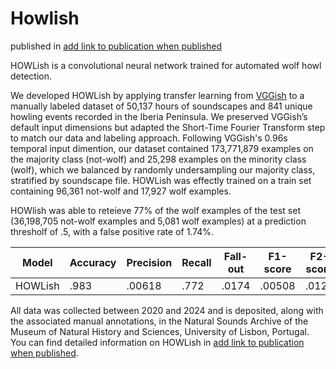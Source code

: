 # Howlish
published in <ins>add link to publication when published</ins>

HOWLish is a convolutional neural network trained for automated wolf howl detection. 

We developed HOWLish by applying transfer learning from [VGGish](https://github.com/tensorflow/models/tree/master/research/audioset/vggish) to a manually labeled dataset of 50,137 hours of soundscapes and 841 unique howling events recorded in the Iberia Peninsula. We preserved VGGish’s default input dimensions but adapted the Short-Time Fourier Transform step to match our data and labeling approach. Following VGGish's 0.96s temporal input dimention, our dataset contained 173,771,879 examples on the majority class (not-wolf) and 25,298 examples on the minority class (wolf), which we balanced by randomly undersampling our majority class, stratified by soundscape file. HOWLish was effectly trained on a train set containing 96,361 not-wolf and 17,927 wolf examples. 

HOWlish was able to reteieve 77% of the wolf examples of the test set (36,198,705 not-wolf examples and 5,081 wolf examples) at a prediction thresholf of .5, with a false positive rate of 1.74%. 

| Model  | Accuracy | Precision | Recall | Fall-out | F1-score | F2-score | AUC | PRC |
| ------------- | ------------- | ------------- | ------------- | ------------- | ------------- | ------------- | ------------- | ------------- |
| HOWLish  | .983  | .00618  | .772  | .0174  | .00508  | .0123  | .939  | .0897  |


All data was collected between 2020 and 2024 and is deposited, along with the associated manual annotations, in the Natural Sounds Archive of the Museum of Natural History and Sciences, University of Lisbon, Portugal. You can find detailed information on HOWLish in <ins>add link to publication when published</ins>.

